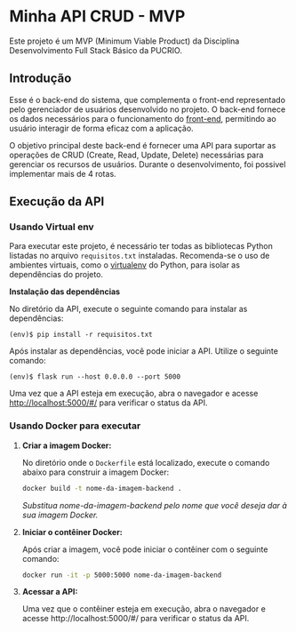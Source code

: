 # Minha API CRUD - MVP

Este projeto é um MVP (Minimum Viable Product) da Disciplina Desenvolvimento Full Stack Básico da PUCRIO.

## Introdução
Esse é o back-end do sistema, que complementa o front-end representado pelo gerenciador de usuários desenvolvido no projeto. O back-end fornece os dados necessários para o funcionamento do [front-end](https://github.com/Levickl/1_MVP_Front-end), permitindo ao usuário interagir de forma eficaz com a aplicação.

O objetivo principal deste back-end é fornecer uma API para suportar as operações de CRUD (Create, Read, Update, Delete) necessárias para gerenciar os recursos de usuários. Durante o desenvolvimento, foi possivel implementar mais de 4 rotas.


## Execução da API

### Usando Virtual env

Para executar este projeto, é necessário ter todas as bibliotecas Python listadas no arquivo ``requisitos.txt`` instaladas. Recomenda-se o uso de ambientes virtuais, como o [virtualenv](https://virtualenv.pypa.io/en/latest/installation.html) do Python, para isolar as dependências do projeto.

**Instalação das dependências**

No diretório da API, execute o seguinte comando para instalar as dependências:

```
(env)$ pip install -r requisitos.txt
```

Após instalar as dependências, você pode iniciar a API. Utilize o seguinte comando:

```
(env)$ flask run --host 0.0.0.0 --port 5000
```

Uma vez que a API esteja em execução, abra o navegador e acesse [http://localhost:5000/#/](http://localhost:5000/#/) para verificar o status da API.

### Usando Docker para executar

1. **Criar a imagem Docker:**

   No diretório onde o `Dockerfile` está localizado, execute o comando abaixo para construir a imagem Docker:

   ```bash
   docker build -t nome-da-imagem-backend .
   ```
    *Substitua nome-da-imagem-backend pelo nome que você deseja dar à sua imagem Docker.*

2. **Iniciar o contêiner Docker:**

    Após criar a imagem, você pode iniciar o contêiner com o seguinte comando:
    ```bash
    docker run -it -p 5000:5000 nome-da-imagem-backend
    ```
3. **Acessar a API:**

    Uma vez que o contêiner esteja em execução, abra o navegador e acesse http://localhost:5000/#/ para verificar o status da API.

